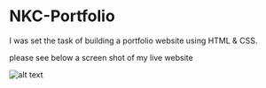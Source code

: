 # NKC-Portfolio
I was set the task of building a portfolio website using HTML & CSS.

please see below a screen shot of my live website

![alt text](NKCPortfoliolivescreen.png)

